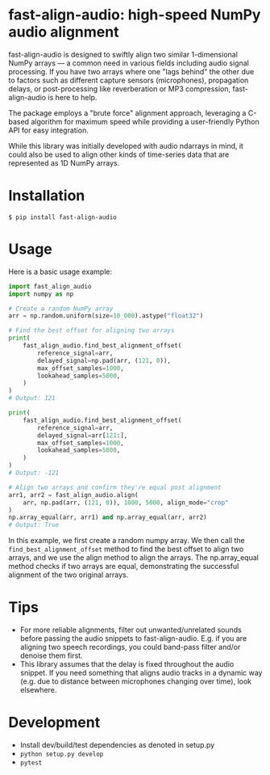 # fast-align-audio: high-speed NumPy audio alignment

fast-align-audio is designed to swiftly align two similar 1-dimensional NumPy arrays — a common need
in various fields including audio signal processing. If you have two arrays where one
"lags behind" the other due to factors such as different capture sensors (microphones),
propagation delays, or post-processing like reverberation or MP3 compression,
fast-align-audio is here to help.

The package employs a "brute force" alignment approach, leveraging a C-based algorithm
for maximum speed while providing a user-friendly Python API for easy integration.

While this library was initially developed with audio ndarrays in mind, it could also be
used to align other kinds of time-series data that are represented as 1D NumPy arrays.

# Installation

```
$ pip install fast-align-audio
```

# Usage

Here is a basic usage example:

```py
import fast_align_audio
import numpy as np

# Create a random NumPy array
arr = np.random.uniform(size=10_000).astype("float32")

# Find the best offset for aligning two arrays
print(
    fast_align_audio.find_best_alignment_offset(
        reference_signal=arr,
        delayed_signal=np.pad(arr, (121, 0)),
        max_offset_samples=1000,
        lookahead_samples=5000,
    )
)
# Output: 121

print(
    fast_align_audio.find_best_alignment_offset(
        reference_signal=arr,
        delayed_signal=arr[121:],
        max_offset_samples=1000,
        lookahead_samples=5000,
    )
)
# Output: -121

# Align two arrays and confirm they're equal post alignment
arr1, arr2 = fast_align_audio.align(
    arr, np.pad(arr, (121, 0)), 1000, 5000, align_mode="crop"
)
np.array_equal(arr, arr1) and np.array_equal(arr, arr2)
# Output: True
```

In this example, we first create a random numpy array. We then call the `find_best_alignment_offset`
method to find the best offset to align two arrays, and we use the align method to align
the arrays. The np.array_equal method checks if two arrays are equal, demonstrating the
successful alignment of the two original arrays.

# Tips

* For more reliable alignments, filter out unwanted/unrelated sounds before passing the audio snippets to fast-align-audio. E.g. if you are aligning two speech recordings, you could band-pass filter and/or denoise them first.
* This library assumes that the delay is fixed throughout the audio snippet. If you need something that aligns audio tracks in a dynamic way (e.g. due to distance between microphones changing over time), look elsewhere.

# Development

* Install dev/build/test dependencies as denoted in setup.py
* `python setup.py develop`
* `pytest`
